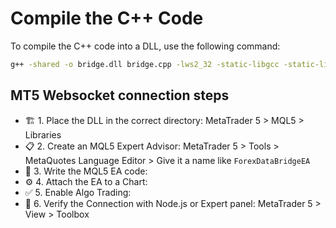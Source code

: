 # Compile the C++ Code

To compile the C++ code into a DLL, use the following command:

```bash
g++ -shared -o bridge.dll bridge.cpp -lws2_32 -static-libgcc -static-libstdc++
```

## MT5 Websocket connection steps

- 🏗️ 1. Place the DLL in the correct directory: MetaTrader 5 > MQL5 > Libraries
- 📋 2. Create an MQL5 Expert Advisor: MetaTrader 5 > Tools > MetaQuotes Language Editor > Give it a name like `ForexDataBridgeEA`
- 📌 3. Write the MQL5 EA code:
- ⚙️ 4. Attach the EA to a Chart:
- ✅ 5. Enable Algo Trading:
- 📡 6. Verify the Connection with Node.js or Expert panel: MetaTrader 5 > View > Toolbox
